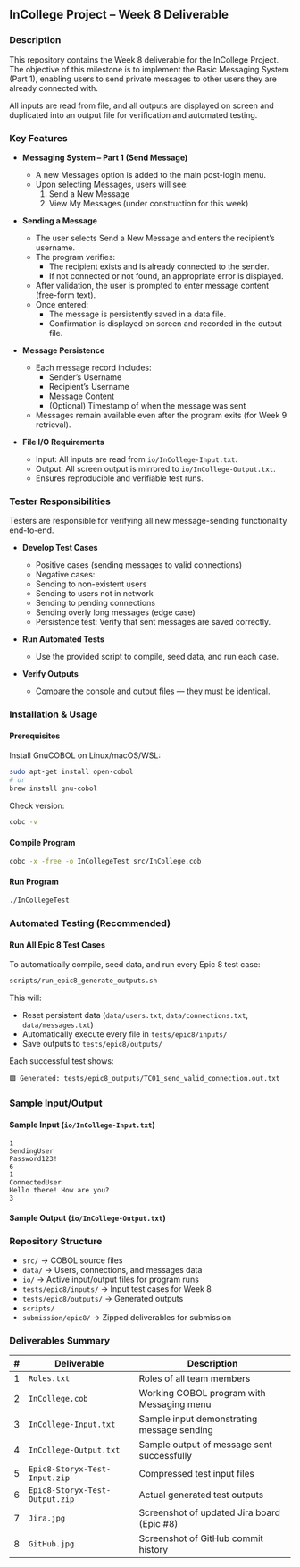 ## InCollege Project – Week 8 Deliverable

### Description

This repository contains the Week 8 deliverable for the InCollege Project. The objective of this milestone is to implement the Basic Messaging System (Part 1), enabling users to send private messages to other users they are already connected with.

All inputs are read from file, and all outputs are displayed on screen and duplicated into an output file for verification and automated testing.

### Key Features

- **Messaging System – Part 1 (Send Message)**
  - A new Messages option is added to the main post-login menu.
  - Upon selecting Messages, users will see:
    1. Send a New Message
    2. View My Messages (under construction for this week)

- **Sending a Message**
  - The user selects Send a New Message and enters the recipient’s username.
  - The program verifies:
    - The recipient exists and is already connected to the sender.
    - If not connected or not found, an appropriate error is displayed.
  - After validation, the user is prompted to enter message content (free-form text).
  - Once entered:
    - The message is persistently saved in a data file.
    - Confirmation is displayed on screen and recorded in the output file.

- **Message Persistence**
  - Each message record includes:
    - Sender’s Username
    - Recipient’s Username
    - Message Content
    - (Optional) Timestamp of when the message was sent
  - Messages remain available even after the program exits (for Week 9 retrieval).

- **File I/O Requirements**
  - Input: All inputs are read from `io/InCollege-Input.txt`.
  - Output: All screen output is mirrored to `io/InCollege-Output.txt`.
  - Ensures reproducible and verifiable test runs.

### Tester Responsibilities

Testers are responsible for verifying all new message-sending functionality end-to-end.

- **Develop Test Cases**
  -  Positive cases (sending messages to valid connections)
  -  Negative cases:
    - Sending to non-existent users
    - Sending to users not in network
    - Sending to pending connections
    - Sending overly long messages (edge case)
  - Persistence test: Verify that sent messages are saved correctly.

- **Run Automated Tests**
  - Use the provided script to compile, seed data, and run each case.

- **Verify Outputs**
  - Compare the console and output files — they must be identical.

### Installation & Usage

#### Prerequisites

Install GnuCOBOL on Linux/macOS/WSL:

```bash
sudo apt-get install open-cobol
# or
brew install gnu-cobol
```

Check version:

```bash
cobc -v
```

#### Compile Program

```bash
cobc -x -free -o InCollegeTest src/InCollege.cob
```

#### Run Program

```bash
./InCollegeTest
```

### Automated Testing (Recommended)

#### Run All Epic 8 Test Cases

To automatically compile, seed data, and run every Epic 8 test case:

```bash
scripts/run_epic8_generate_outputs.sh
```

This will:

- Reset persistent data (`data/users.txt`, `data/connections.txt`, `data/messages.txt`)
- Automatically execute every file in `tests/epic8/inputs/`
- Save outputs to `tests/epic8/outputs/`

Each successful test shows:

```text
🟩 Generated: tests/epic8_outputs/TC01_send_valid_connection.out.txt
```

### Sample Input/Output

#### Sample Input (`io/InCollege-Input.txt`)

```text
1
SendingUser
Password123!
6
1
ConnectedUser
Hello there! How are you?
3
```

#### Sample Output (`io/InCollege-Output.txt`)


### Repository Structure

- `src/` → COBOL source files
- `data/` → Users, connections, and messages data
- `io/` → Active input/output files for program runs
- `tests/epic8/inputs/` → Input test cases for Week 8
- `tests/epic8/outputs/` → Generated outputs
- `scripts/`
- `submission/epic8/` → Zipped deliverables for submission

### Deliverables Summary

| # | Deliverable                    | Description                                       |
|---|--------------------------------|---------------------------------------------------|
| 1 | `Roles.txt`                    | Roles of all team members                         |
| 2 | `InCollege.cob`                | Working COBOL program with Messaging menu         |
| 3 | `InCollege-Input.txt`          | Sample input demonstrating message sending        |
| 4 | `InCollege-Output.txt`         | Sample output of message sent successfully        |
| 5 | `Epic8-Storyx-Test-Input.zip`  | Compressed test input files                       |
| 6 | `Epic8-Storyx-Test-Output.zip` | Actual generated test outputs                     |
| 7 | `Jira.jpg`                      | Screenshot of updated Jira board (Epic #8)        |
| 8 | `GitHub.jpg`                    | Screenshot of GitHub commit history               |
